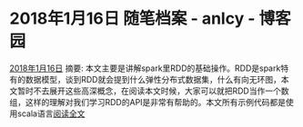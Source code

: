 
# 2018年1月16日 随笔档案 - anlcy - 博客园






[2018年1月16日](https://www.cnblogs.com/camilla/archive/2018/01/16.html)
摘要: 本文主要是讲解spark里RDD的基础操作。RDD是spark特有的数据模型，谈到RDD就会提到什么弹性分布式数据集，什么有向无环图，本文暂时不去展开这些高深概念，在阅读本文时候，大家可以就把RDD当作一个数组，这样的理解对我们学习RDD的API是非常有帮助的。本文所有示例代码都是使用scala语言[阅读全文](https://www.cnblogs.com/camilla/p/8296704.html)

